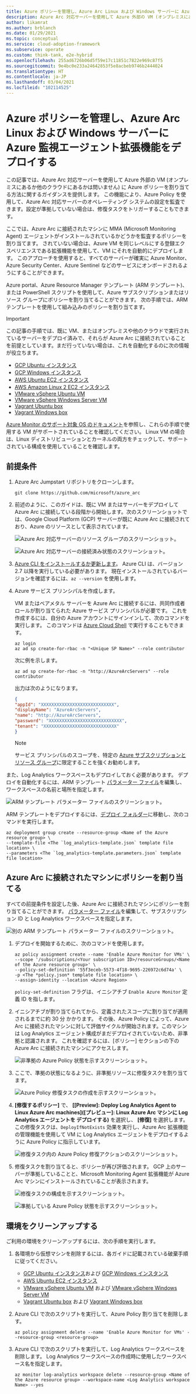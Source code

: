 ```yaml
---
title: Azure ポリシーを管理し、Azure Arc Linux および Windows サーバーに Azure 監視エージェント拡張機能をデプロイする
description: Azure Arc 対応サーバーを使用して Azure 外部の VM (オンプレミスにあるか他のクラウドにあるかは問いません) に Azure ポリシーを割り当てる方法について説明します。
author: likamrat
ms.author: brblanch
ms.date: 01/29/2021
ms.topic: conceptual
ms.service: cloud-adoption-framework
ms.subservice: operate
ms.custom: think-tank, e2e-hybrid
ms.openlocfilehash: 255ad6726b06d5f59e17c11851c7822e969c87f5
ms.sourcegitcommit: 9e4bc0e233a24642853f5e8acbeb9746b2444024
ms.translationtype: HT
ms.contentlocale: ja-JP
ms.lasthandoff: 03/04/2021
ms.locfileid: "102114525"
---
```

# <a name="manage-azure-policies-and-deploy-the-azure-monitoring-agent-extension-to-azure-arc-linux-and-windows-servers"></a>Azure ポリシーを管理し、Azure Arc Linux および Windows サーバーに Azure 監視エージェント拡張機能をデプロイする

この記事では、Azure Arc 対応サーバーを使用して Azure 外部の VM (オンプレミスにあるか他のクラウドにあるかは問いません) に Azure ポリシーを割り当てる方法に関するガイダンスを提供します。 この機能により、Azure Policy を使用して、Azure Arc 対応サーバーのオペレーティング システムの設定を監査できます。設定が準拠していない場合は、修復タスクをトリガーすることもできます。

ここでは、Azure Arc に接続されたマシンに MMA (Microsoft Monitoring Agent) エージェントがインストールされているかどうかを監査するポリシーを割り当てます。 されていない場合は、Azure VM を同じレベルにする登録エクスペリエンスである拡張機能を使用して、VM にそれを自動的にデプロイします。 このアプローチを使用すると、すべてのサーバーが確実に Azure Monitor、Azure Security Center、Azure Sentinel などのサービスにオンボードされるようにすることができます。

Azure portal、Azure Resource Manager テンプレート (ARM テンプレート)、または PowerShell スクリプトを使用して、Azure サブスクリプションまたはリソース グループにポリシーを割り当てることができます。 次の手順では、ARM テンプレートを使用して組み込みのポリシーを割り当てます。

> [!IMPORTANT]
> この記事の手順では、既に VM、またはオンプレミスや他のクラウドで実行されているサーバーをデプロイ済みで、それらが Azure Arc に接続されていることを前提としています。まだ行っていない場合は、これを自動化するのに次の情報が役立ちます。

- [GCP Ubuntu インスタンス](./gcp-terraform-ubuntu.md)
- [GCP Windows インスタンス](./gcp-terraform-windows.md)
- [AWS Ubuntu EC2 インスタンス](./aws-terraform-ubuntu.md)
- [AWS Amazon Linux 2 EC2 インスタンス](./aws-terraform-al2.md)
- [VMware vSphere Ubuntu VM](./vmware-terraform-ubuntu.md)
- [VMware vSphere Windows Server VM](./vmware-terraform-windows.md)
- [Vagrant Ubuntu box](./local-vagrant-ubuntu.md)
- [Vagrant Windows box](./local-vagrant-windows.md)

[Azure Monitor のサポート対象 OS のドキュメント](/azure/azure-monitor/vm/vminsights-enable-overview#supported-operating-systems)を参照し、これらの手順で使用する VM がサポートされていることを確認してください。 Linux VM の場合は、Linux ディストリビューションとカーネルの両方をチェックして、サポートされている構成を使用していることを確認します。

## <a name="prerequisites"></a>前提条件

1. Azure Arc Jumpstart リポジトリをクローンします。

   ```console
   git clone https://github.com/microsoft/azure_arc
   ```

2. 前述のように、このガイドは、既に VM またはサーバーをデプロイして Azure Arc に接続している段階から開始します。次のスクリーンショットでは、Google Cloud Platform (GCP) サーバーが既に Azure Arc に接続されており、Azure のリソースとして表示されています。

   ![Azure Arc 対応サーバーのリソース グループのスクリーンショット。](./media/arc-policies-mma/resource-group.png)

   ![Azure Arc 対応サーバーの接続済み状態のスクリーンショット。](./media/arc-policies-mma/connected-status.png)

3. [Azure CLI をインストールするか更新します](/cli/azure/install-azure-cli)。 Azure CLI は、バージョン 2.7 以降を実行している必要があります。 現在インストールされているバージョンを確認するには、`az --version` を使用します。

4. Azure サービス プリンシパルを作成します。

   VM またはベアメタル サーバーを Azure Arc に接続するには、共同作成者ロールが割り当てられた Azure サービス プリンシパルが必要です。 これを作成するには、自分の Azure アカウントにサインインして、次のコマンドを実行します。 このコマンドは [Azure Cloud Shell](https://shell.azure.com/) で実行することもできます。

   ```console
   az login
   az ad sp create-for-rbac -n "<Unique SP Name>" --role contributor
   ```

   次に例を示します。

   ```console
   az ad sp create-for-rbac -n "http://AzureArcServers" --role contributor
   ```

   出力は次のようになります。

   ```json
   {
   "appId": "XXXXXXXXXXXXXXXXXXXXXXXXXXXX",
   "displayName": "AzureArcServers",
   "name": "http://AzureArcServers",
   "password": "XXXXXXXXXXXXXXXXXXXXXXXXXXXX",
   "tenant": "XXXXXXXXXXXXXXXXXXXXXXXXXXXX"
   }
   ```

   > [!NOTE]
   > サービス プリンシパルのスコープを、特定の [Azure サブスクリプションとリソース グループ](/cli/azure/ad/sp)に限定することを強くお勧めします。

また、Log Analytics ワークスペースもデプロイしておく必要があります。 デプロイを自動化するには、ARM テンプレート [パラメーター ファイル](https://github.com/microsoft/azure_arc/blob/main/azure_arc_servers_jumpstart/policies/arm/log_analytics-template.parameters.json)を編集し、ワークスペースの名前と場所を指定します。

![ARM テンプレート パラメーター ファイルのスクリーンショット。](./media/arc-policies-mma/parameter-file-1.png)

ARM テンプレートをデプロイするには、[デプロイ フォルダー](https://github.com/microsoft/azure_arc/tree/main/azure_arc_servers_jumpstart/policies/arm)に移動し、次のコマンドを実行します。

```console
az deployment group create --resource-group <Name of the Azure resource group> \
--template-file <The `log_analytics-template.json` template file location> \
--parameters <The `log_analytics-template.parameters.json` template file location>
```

## <a name="assign-policies-to-azure-arc-connected-machines"></a>Azure Arc に接続されたマシンにポリシーを割り当てる

すべての前提条件を設定した後、Azure Arc に接続されたマシンにポリシーを割り当てることができます。 [パラメーター ファイル](https://github.com/microsoft/azure_arc/blob/main/azure_arc_servers_jumpstart/policies/arm/policy.json)を編集して、サブスクリプション ID と Log Analytics ワークスペースを指定します。

![別の ARM テンプレート パラメーター ファイルのスクリーンショット。](./media/arc-policies-mma/parameter-file-2.png)

1. デプロイを開始するために、次のコマンドを使用します。

   ```console
   az policy assignment create --name 'Enable Azure Monitor for VMs' \
   --scope '/subscriptions/<Your subscription ID>/resourceGroups/<Name of the Azure resource group>' \
   --policy-set-definition '55f3eceb-5573-4f18-9695-226972c6d74a' \
   -p <The *policy.json* template file location> \
   --assign-identity --location <Azure Region>
   ```

   `policy-set-definition` フラグは、イニシアチブ `Enable Azure Monitor` 定義 ID を指します。

2. イニシアチブが割り当てられてから、定義されたスコープに割り当てが適用されるまでに約 30 分 かかります。 その後、Azure Policy によって、Azure Arc に接続されたマシンに対して評価サイクルが開始されます。このマシンは Log Analytics エージェント構成がまだデプロイされていないため、非準拠と認識されます。 これを確認するには、[ポリシー] セクションの下の Azure Arc に接続されたマシンにアクセスします。

   ![非準拠の Azure Policy 状態を示すスクリーンショット。](./media/arc-policies-mma/noncompliant-policy.png)

3. ここで、準拠の状態になるように、非準拠リソースに修復タスクを割り当てます。

   ![Azure Policy 修復タスクの作成を示すスクリーンショット。](./media/arc-policies-mma/create-remediation-task.png)

4. **[修復するポリシー]** で、 **[\[Preview]: Deploy Log Analytics Agent to Linux Azure Arc machines]\([プレビュー]: Linux Azure Arc マシンに Log Analytics エージェントを デプロイする\)** を選択し、 **[修復]** を選択します。 この修復タスクは、`DeployIfNotExists` 効果を実行し、Azure Arc 拡張機能の管理機能を使用して VM に Log Analytics エージェントをデプロイするように Azure Policy に指示しています。

   ![修復タスク内の Azure Policy 修復アクションのスクリーンショット。](./media/arc-policies-mma/remediation-action.png)

5. 修復タスクを割り当てると、ポリシーが再び評価されます。 GCP 上のサーバーが準拠していることと、Microsoft Monitoring Agent 拡張機能が Azure Arc マシンにインストールされていることが表示されます。

   ![修復タスクの構成を示すスクリーンショット。](./media/arc-policies-mma/task-config.png)

   ![準拠している Azure Policy 状態を示すスクリーンショット。](./media/arc-policies-mma/compliant-status.png)

## <a name="clean-up-your-environment"></a>環境をクリーンアップする

ご利用の環境をクリーンアップするには、次の手順を実行します。

1. 各環境から仮想マシンを削除するには、各ガイドに記載されている破棄手順に従ってください。

   - [GCP Ubuntu インスタンス](./gcp-terraform-ubuntu.md)および [GCP Windows インスタンス](./gcp-terraform-windows.md)
   - [AWS Ubuntu EC2 インスタンス](./aws-terraform-ubuntu.md)
   - [VMware vSphere Ubuntu VM](./vmware-terraform-ubuntu.md) および [VMware vSphere Windows Server VM](./vmware-terraform-windows.md)
   - [Vagrant Ubuntu box](./local-vagrant-ubuntu.md) および [Vagrant Windows box](./local-vagrant-windows.md)

2. Azure CLI で次のスクリプトを実行して、Azure Policy 割り当てを削除します。

   ```console
   az policy assignment delete --name 'Enable Azure Monitor for VMs' --resource-group <resource-group>
   ```

3. Azure CLI で次のスクリプトを実行して、Log Analytics ワークスペースを削除します。 Log Analytics ワークスペースの作成時に使用したワークスペース名を指定します。

   ```console
   az monitor log-analytics workspace delete --resource-group <Name of the Azure resource group> --workspace-name <Log Analytics workspace Name> --yes
   ```
